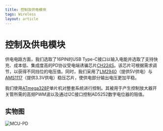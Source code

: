 ```yaml
---
title: 控制及供电模块
tags: Wireless
layout: article
---
```


控制及供电模块
======

供电电路方面，我们选取了16PIN的USB Type-C接口以输入电能并选取了支持快充、成本低、集成度高的PD协议受电端诱骗芯片[CH224S](http://www.wch.cn/products/CH224.html)。该芯片可根据需求调节，以获得不同挡位的电压值。同时，我们采用了[LM2940](https://www.ti.com.cn/product/cn/LM2940-N)（提供5V供电）与[AMS1117](http://ams-semitech.com/page1.php)（提供3.3V供电）稳压芯片，使供电部分输出电压更加平稳。

我们使用[ATmega328P](https://www.microchip.com/wwwproducts/en/ATMEGA328P)单片机对整套系统进行控制。其被用于产生控制放大器开关管所需的高频PWM波以及通过I2C接口控制AD5252数字电位器的阻值。

## 实物图
![MCU-PD]({{site.url}}/assets/MCU-PD.JPG)

